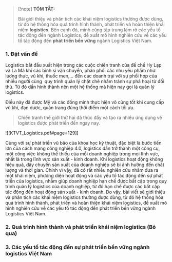 > [!note] **TÓM TẮT:**
> 
> Bài giới thiệu và phân tích các khái niệm logistics thường được dùng, từ đó hệ thống hóa quá trình hình thành, phát triển và hoàn thiện khái niệm **logistics**. Bên cạnh đó, mình cũng tập trung làm rõ các yếu tố tác động đến ngành Logistics, đề xuất mô hình nghiên cứu về các yếu tố tác động đến **phát triển bền vững** ngành Logistics Việt Nam.
>

### 1. Đặt vấn đề

Logistics bắt đầu xuất hiện trong các cuộc chiến tranh của đế chế Hy Lạp và La Mã khi các binh sĩ vận chuyển, phân phối các nhu yếu phẩm như: lương thực, vũ khí, thuốc men,… đến các doanh trại với sự phối hợp của nhiều người cùng  quy trình quản lý chặt chẽ nhằm tránh sự phá hoại từ đối thủ. Từ đó dần hình thành nên một hệ thống mà hiện nay gọi là quản lý logistics.

Điều này đã được Mỹ và các đồng minh thực hiện vô cùng tốt khi cung cấp vũ khí, đạn dược, quân trang đúng thời điểm một cách tối ưu. 

> Chiến tranh thế giới thứ hai đã thúc đẩy và tạo ra nhiều ứng dụng về logistics được phát triển đến ngày nay.

![[KTVT_Logistics.pdf#page=129]]

Cùng với sự phát triển vũ bão của khoa học kỹ thuật, đặc biệt là bước tiến lớn của cách mạng công nghiệp 4.0, logistics dần trở thành một công cụ, một công việc không thể thiếu của mỗi doanh nghiệp trong mọi lĩnh vực, nhất là trong lĩnh vực sản xuất - kinh doanh. Khi logistics hoạt động không hiệu quả, dây chuyền sản xuất của doanh nghiệp sẽ bị ảnh hưởng đến chất lượng và thời gian. Chính vì vậy, đã có rất nhiều nghiên cứu nhằm đưa ra một khái niệm, phương diện hoạt động và các yếu tố tác động đến sự phát triển của logistics, nhằm giúp doanh nghiệp hạn chế được bất cập trong quy trình quản lý logistics của doanh nghiệp, từ đó hạn chế được các bất cập tác động đến hoạt động sản xuất - kinh doanh. Do vậy, bài viết sẽ giới thiệu và phân tích các khái niệm logistics thường được dùng, từ đó hệ thống hóa quá trình hình thành, phát triển và hoàn thiện khái niệm logistics, đề xuất mô hình nghiên cứu về các yếu tố tác động đến phát triển bền vững ngành Logistics Việt Nam.

### 2. Quá trình hình thành và phát triển khái niệm logistics (Bỏ qua)
### 3. Các yếu tố tác động đến sự phát triển bền vững ngành logistics Việt Nam
